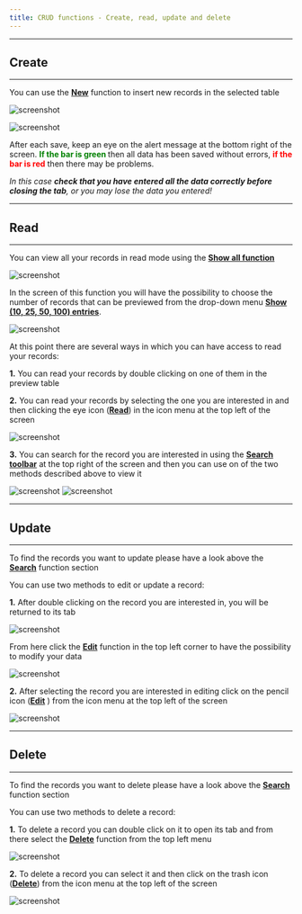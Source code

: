 ```yaml
---
title: CRUD functions - Create, read, update and delete
---
```


---
## Create
---

You can use the **<u>New</u>** function to insert new records in the selected table

![screenshot](../../images/usage/create.png "Create")

![screenshot](../../images/usage/insert_records.png "Insert records")

After each save, keep an eye on the alert message at the bottom right of the screen. 
**<span style="color:green"> If the bar is green </span>** then all data has been saved without errors, **<span
style="color:red">if the bar is red</span>** then there may be problems.

<cite> In this case **check that you have entered all the data correctly before closing the tab**, or you may
lose the data you entered!<cite>

---
## Read
---

You can view all your records in read mode using the **<u>Show all function</u>**

![screenshot](../../images/usage/show_all.png "Show all")

In the screen of this function you will have the possibility to choose the number of records that can be previewed from
the drop-down menu **<u>Show (10, 25, 50, 100) entries</u>**.

![screenshot](../../images/usage/show_25_entries.png "Show all menu")

At this point there are several ways in which you can have access to read your records:

**1.** You can read your records by double clicking on one of them in the preview table

**2.** You can read your records by selecting the one you are interested in and then clicking the eye icon (**<u>Read</u>**)
in the icon menu at the top left of the screen

![screenshot](../../images/usage/read_record.png "Read")

**3.** You can search for the record you are interested in using the **<u>Search toolbar</u>** at the top right of the screen
and then you can use on of the two methods described above to view it

![screenshot](../../images/usage/search_by_name.png "Search by name")
![screenshot](../../images/usage/search_by_id.png "Search by id")

---
## Update
---

To find the records you want to update please have a look above the **<u>Search</u>**  function section

You can use two methods to edit or update a record:

**1.** After double clicking on the record you are interested in, you will be returned to its tab

![screenshot](../../images/usage/edit.png "Edit")

  From here click the **<u>Edit</u>**  function in the top left corner to have the possibility to modify your data

![screenshot](../../images/usage/edit_tab.png "Edit tab")

**2.** After selecting the record you are interested in editing click on the pencil icon (**<u>Edit</u>** ) from the icon menu
at the top left of the screen

![screenshot](../../images/usage/edit_icon.png "Edit icon")

---
## Delete
---

To find the records you want to delete please have a look above the **<u>Search</u>**  function section

You can use two methods to delete a record:

**1.** To delete a record you can double click on it to open its tab and from there select the **<u>Delete</u>** function from
the top left menu

![screenshot](../../images/usage/erase.png "Erase")
    
**2.** To delete a record you can select it and then click on the trash icon (**<u>Delete</u>**) from the icon menu at the top
left of the screen

![screenshot](../../images/usage/trash.png "Trash")